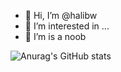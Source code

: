 - 👋 Hi, I’m @halibw
- 👀 I’m interested in ...
- 🌱 I’m is a noob

![Anurag's GitHub stats](https://github-readme-stats.vercel.app/api?username=halibw&hide=stars,issues&theme=tokyonight)

<!---
halibw/halibw is a ✨ special ✨ repository because its `README.md` (this file) appears on your GitHub profile.
You can click the Preview link to take a look at your changes.
--->
